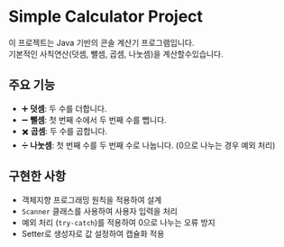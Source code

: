 #  Simple Calculator Project

이 프로젝트는 Java 기반의 콘솔 계산기 프로그램입니다.  
기본적인 사칙연산(덧셈, 뺄셈, 곱셈, 나눗셈)을 계산할수있습니다.

## 주요 기능
- ➕ **덧셈**: 두 수를 더합니다.
- ➖ **뺄셈**: 첫 번째 수에서 두 번째 수를 뺍니다.
- ✖️ **곱셈**: 두 수를 곱합니다.
- ➗ **나눗셈**: 첫 번째 수를 두 번째 수로 나눕니다. (0으로 나누는 경우 예외 처리)  

##  구현한 사항
- 객체지향 프로그래밍 원칙을 적용하여 설계
- `Scanner` 클래스를 사용하여 사용자 입력을 처리
- 예외 처리 (`try-catch`)를 적용하여 0으로 나누는 오류 방지
- Setter로 생성자로 값 설정하여 캡슐화 적용 


